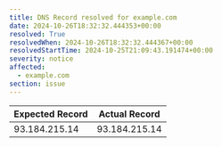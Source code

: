 ```yaml
---
title: DNS Record resolved for example.com
date: 2024-10-26T18:32:32.444353+00:00
resolved: True
resolvedWhen: 2024-10-26T18:32:32.444367+00:00
resolvedStartTime: 2024-10-25T21:09:43.191474+00:00
severity: notice
affected:
  - example.com
section: issue
---
```


| Expected Record  | Actual Record  |
|------------------|----------------|
| 93.184.215.14 | 93.184.215.14 |
